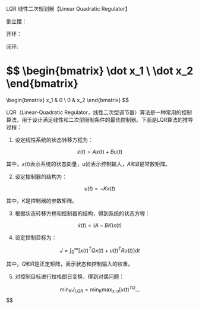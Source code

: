 LQR 线性二次规划器【Linear Quadratic Regulator】

倒立摆：

开环：

闭环:


$$ 
\begin{bmatrix} \dot x_1 \\ \dot x_2 \end{bmatrix} 
=
\begin{bmatrix} x_1 & 0 \\ 0 & x_2 \end{bmatrix} 
$$


LQR（Linear-Quadratic Regulator，线性二次型调节器）算法是一种常用的控制算法，用于设计满足线性和二次型限制条件的最优控制器。下面是LQR算法的推导过程：

1.  设定线性系统的状态转移方程为：

$$\dot{x}(t)=Ax(t)+Bu(t)$$

其中，$x(t)$表示系统的状态向量，$u(t)$表示控制输入，$A$和$B$是常数矩阵。

2.  设定控制器的结构为：

$$u(t)=-Kx(t)$$

其中，$K$是控制器的参数矩阵。

3.  根据状态转移方程和控制器的结构，得到系统的状态方程：

$$\dot{x}(t)=(A-BK)x(t)$$

4.  设定控制目标为：

$$J=\int_{0}^{\infty}[x(t)^TQx(t)+u(t)^TRu(t)]dt$$

其中，$Q$和$R$是正定矩阵，表示状态和控制输入的权重。

5.  对控制目标进行拉格朗日变换，得到对偶问题：

$$\min_{K}J_{LQR}=\min_{K}\max_{x,u}[x(t)^{TQ} ...$$$$